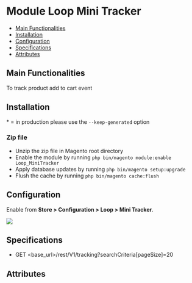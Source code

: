 # Module Loop Mini Tracker

 - [Main Functionalities](#markdown-header-main-functionalities)
 - [Installation](#markdown-header-installation)
 - [Configuration](#markdown-header-configuration)
 - [Specifications](#markdown-header-specifications)
 - [Attributes](#markdown-header-attributes)


## Main Functionalities
To track product add to cart event

## Installation
\* = in production please use the `--keep-generated` option

### Zip file

 - Unzip the zip file in Magento root directory
 - Enable the module by running `php bin/magento module:enable Loop_MiniTracker`
 - Apply database updates by running `php bin/magento setup:upgrade`
 - Flush the cache by running `php bin/magento cache:flush`


## Configuration

Enable from **Store > Configuration > Loop > Mini Tracker**.

<img src="20221219-091808.png" />


## Specifications

- GET <base_url>/rest/V1/tracking?searchCriteria[pageSize]=20
  





## Attributes

